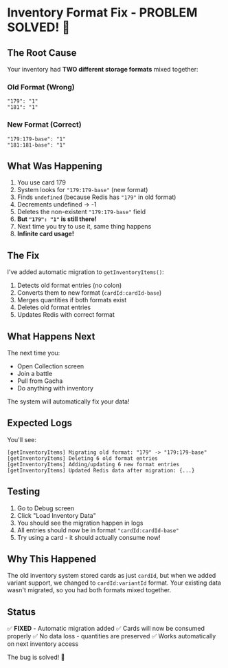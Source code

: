 # Inventory Format Fix - PROBLEM SOLVED! 🎯

## The Root Cause

Your inventory had **TWO different storage formats** mixed together:

### Old Format (Wrong)
```
"179": "1"
"181": "1"
```

### New Format (Correct)
```
"179:179-base": "1"
"181:181-base": "1"
```

## What Was Happening

1. You use card 179
2. System looks for `"179:179-base"` (new format)
3. Finds `undefined` (because Redis has `"179"` in old format)
4. Decrements undefined → -1
5. Deletes the non-existent `"179:179-base"` field
6. **But `"179": "1"` is still there!**
7. Next time you try to use it, same thing happens
8. **Infinite card usage!**

## The Fix

I've added automatic migration to `getInventoryItems()`:

1. Detects old format entries (no colon)
2. Converts them to new format (`cardId:cardId-base`)
3. Merges quantities if both formats exist
4. Deletes old format entries
5. Updates Redis with correct format

## What Happens Next

The next time you:
- Open Collection screen
- Join a battle
- Pull from Gacha
- Do anything with inventory

The system will automatically fix your data!

## Expected Logs

You'll see:
```
[getInventoryItems] Migrating old format: "179" -> "179:179-base"
[getInventoryItems] Deleting 6 old format entries
[getInventoryItems] Adding/updating 6 new format entries
[getInventoryItems] Updated Redis data after migration: {...}
```

## Testing

1. Go to Debug screen
2. Click "Load Inventory Data"
3. You should see the migration happen in logs
4. All entries should now be in format `"cardId:cardId-base"`
5. Try using a card - it should actually consume now!

## Why This Happened

The old inventory system stored cards as just `cardId`, but when we added variant support, we changed to `cardId:variantId` format. Your existing data wasn't migrated, so you had both formats mixed together.

## Status

✅ **FIXED** - Automatic migration added
✅ Cards will now be consumed properly
✅ No data loss - quantities are preserved
✅ Works automatically on next inventory access

The bug is solved! 🎉
